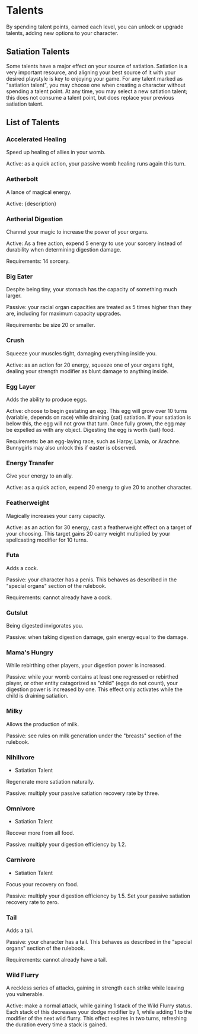 # Talents

By spending talent points, earned each level, you can unlock or upgrade talents,
adding new options to your character.

## Satiation Talents

Some talents have a major effect on your source of satiation. Satiation is a
very important resource, and aligning your best source of it with your desired
playstyle is key to enjoying your game. For any talent marked as "satiation
talent", you may choose one when creating a character without spending a talent
point. At any time, you may select a new satiation talent; this does not consume
a talent point, but does replace your previous satiation talent.

## List of Talents

### Accelerated Healing

Speed up healing of allies in your womb.

Active: as a quick action, your passive womb healing runs again this turn.

### Aetherbolt

A lance of magical energy.

Active: {description}

### Aetherial Digestion

Channel your magic to increase the power of your organs.

Active: As a free action, expend 5 energy to use your sorcery instead of
durability when determining digestion damage.

Requirements: 14 sorcery.

### Big Eater

Despite being tiny, your stomach has the capacity of something much larger.

Passive: your racial organ capacities are treated as 5 times higher than they
are, including for maximum capacity upgrades.

Requirements: be size 20 or smaller.

### Crush

Squeeze your muscles tight, damaging everything inside you.

Active: as an action for 20 energy, squeeze one of your organs tight, dealing
your strength modifier as blunt damage to anything inside.

### Egg Layer

Adds the ability to produce eggs.

Active: choose to begin gestating an egg. This egg will grow over 10 turns
(variable, depends on race) while draining {sat} satiation. If your satiation is
below this, the egg will not grow that turn. Once fully grown, the egg may be
expelled as with any object. Digesting the egg is worth {sat} food.

Requiremets: be an egg-laying race, such as Harpy, Lamia, or Arachne. Bunnygirls
may also unlock this if easter is observed.

### Energy Transfer

Give your energy to an ally.

Active: as a quick action, expend 20 energy to give 20 to another character.

### Featherweight

Magically increases your carry capacity.

Active: as an action for 30 energy, cast a featherweight effect on a target of
your choosing. This target gains 20 carry weight multiplied by your spellcasting
modifier for 10 turns.

### Futa

Adds a cock.

Passive: your character has a penis. This behaves as described in the "special
organs" section of the rulebook.

Requirements: cannot already have a cock.

### Gutslut

Being digested invigorates you.

Passive: when taking digestion damage, gain energy equal to the damage.

### Mama's Hungry

While rebirthing other players, your digestion power is increased.

Passive: while your womb contains at least one regressed or rebirthed player, or
other entity catagorized as "child" (eggs do not count), your digestion power is
increased by one. This effect only activates while the child is draining
satiation.

### Milky

Allows the production of milk.

Passive: see rules on milk generation under the "breasts" section of the
rulebook.

### Nihilivore

- Satiation Talent

Regenerate more satiation naturally.

Passive: multiply your passive satiation recovery rate by three.

### Omnivore

- Satiation Talent

Recover more from all food.

Passive: multiply your digestion efficiency by 1.2.

### Carnivore

- Satiation Talent

Focus your recovery on food.

Passive: multiply your digestion efficiency by 1.5. Set your passive satiation
recovery rate to zero.

### Tail

Adds a tail.

Passive: your character has a tail. This behaves as described in the "special
organs" section of the rulebook.

Requirements: cannot already have a tail.

### Wild Flurry

A reckless series of attacks, gaining in strength each strike while leaving you
vulnerable.

Active: make a normal attack, while gaining 1 stack of the Wild Flurry status.
Each stack of this decreases your dodge modifier by 1, while adding 1 to the
modifier of the next wild flurry. This effect expires in two turns, refreshing
the duration every time a stack is gained.
